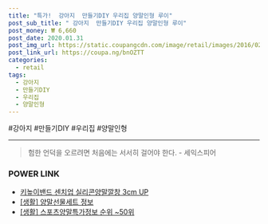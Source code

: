 ```yaml
--- 
title: "특가!  강아지  만들기DIY 우리집 양말인형 루이" 
post_sub_title: " 강아지  만들기DIY 우리집 양말인형 루이" 
post_money: ₩ 6,660 
post_date: 2020.01.31 
post_img_url: https://static.coupangcdn.com/image/retail/images/2016/02/18/11/7/742e3b22-813c-4c0e-9379-f1da43139768.jpg 
post_link_url: https://coupa.ng/bnOZTT 
categories: 
  - retail 
tags: 
  - 강아지 
  - 만들기DIY 
  - 우리집 
  - 양말인형 
--- 
```

  #강아지 #만들기DIY #우리집 #양말인형 
<hr> 

> 험한 언덕을 오르려면 처음에는 서서히 걸어야 한다. - 세익스피어 


### POWER LINK

* <a href="https://blog.naver.com/fasyy4321/221784815743" target="_blank">키높이밴드 센치업 실리콘양말깔창 3cm UP</a>
* <a href="https://blog.naver.com/sakai111/221768485033" target="_blank"> [생활] 양말선물세트 정보 </a>
* <a href="https://blog.naver.com/sakai111/221774874384" target="_blank"> [생활] 스포츠양말특가정보 순위 ~50위</a>
